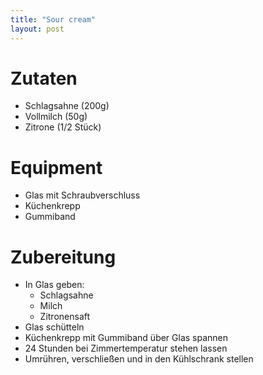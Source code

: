 ```yaml
---
title: "Sour cream"
layout: post
---
```


# Zutaten

- Schlagsahne (200g)
- Vollmilch (50g)
- Zitrone (1/2 Stück)

# Equipment

- Glas mit Schraubverschluss
- Küchenkrepp
- Gummiband

# Zubereitung

- In Glas geben:
  - Schlagsahne
  - Milch
  - Zitronensaft
- Glas schütteln
- Küchenkrepp mit Gummiband über Glas spannen
- 24 Stunden bei Zimmertemperatur stehen lassen
- Umrühren, verschließen und in den Kühlschrank stellen
